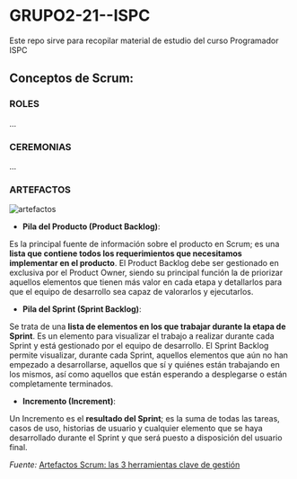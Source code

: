 # GRUPO2-21--ISPC

Este repo sirve para recopilar material de estudio del curso Programador ISPC

## Conceptos de Scrum:

### ROLES
...

### CEREMONIAS
...

### ARTEFACTOS

![artefactos](https://www2.deloitte.com/content/dam/Deloitte/es/Images/header_images/tecnologia/Deloitte-ES-tecnologia-artefactos-Scrum.jpg/_jcr_content/renditions/cq5dam.web.1400.350.desktop.jpeg)

- **Pila del Producto (Product Backlog)**: 

Es la principal fuente de información sobre el producto en Scrum; es una **lista que contiene todos los requerimientos que necesitamos implementar en el producto**. 
El Product Backlog debe ser gestionado en exclusiva por el Product Owner, siendo su principal función la de priorizar aquellos elementos que tienen más valor en cada etapa y detallarlos para que el equipo de desarrollo sea capaz de valorarlos y ejecutarlos.

- **Pila del Sprint (Sprint Backlog)**: 

Se trata de una **lista de elementos en los que trabajar durante la etapa de Sprint**. Es un elemento para visualizar el trabajo a realizar durante cada Sprint y está gestionado por el equipo de desarrollo. 
El Sprint Backlog permite visualizar, durante cada Sprint, aquellos elementos que aún no han empezado a desarrollarse, aquellos que sí y quiénes están trabajando en los mismos, así como aquellos que están esperando a desplegarse o están completamente terminados.

- **Incremento (Increment)**: 

Un Incremento es el **resultado del Sprint**; es la suma de todas las tareas, casos de uso, historias de usuario y cualquier elemento que se haya desarrollado durante el Sprint y que será puesto a disposición del usuario final. 

*Fuente:* [Artefactos Scrum: las 3 herramientas clave de gestión](https://www2.deloitte.com/es/es/pages/technology/articles/artefactos-scrum.html)
